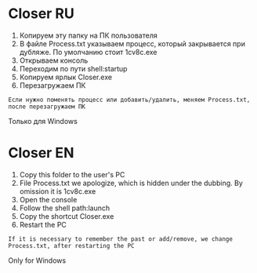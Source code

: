 # Closer RU
1. Копируем эту папку на ПК пользователя
2. В файле Process.txt указываем процесс, который закрывается при дубляже. По умолчанию стоит 1cv8c.exe
3. Открываем консоль
4. Переходим по пути shell:startup
5. Копируем ярлык Closer.exe
6. Перезагружаем ПК

```Если нужно поменять процесс или добавить/удалить, меняем Process.txt, после перезагружаем ПК```

Только для Windows

# Closer EN
1. Copy this folder to the user's PC
2. File Process.txt we apologize, which is hidden under the dubbing. By omission it is 1cv8c.exe
3. Open the console
4. Follow the shell path:launch
5. Copy the shortcut Closer.exe
6. Restart the PC

```If it is necessary to remember the past or add/remove, we change Process.txt, after restarting the PC```

Only for Windows
